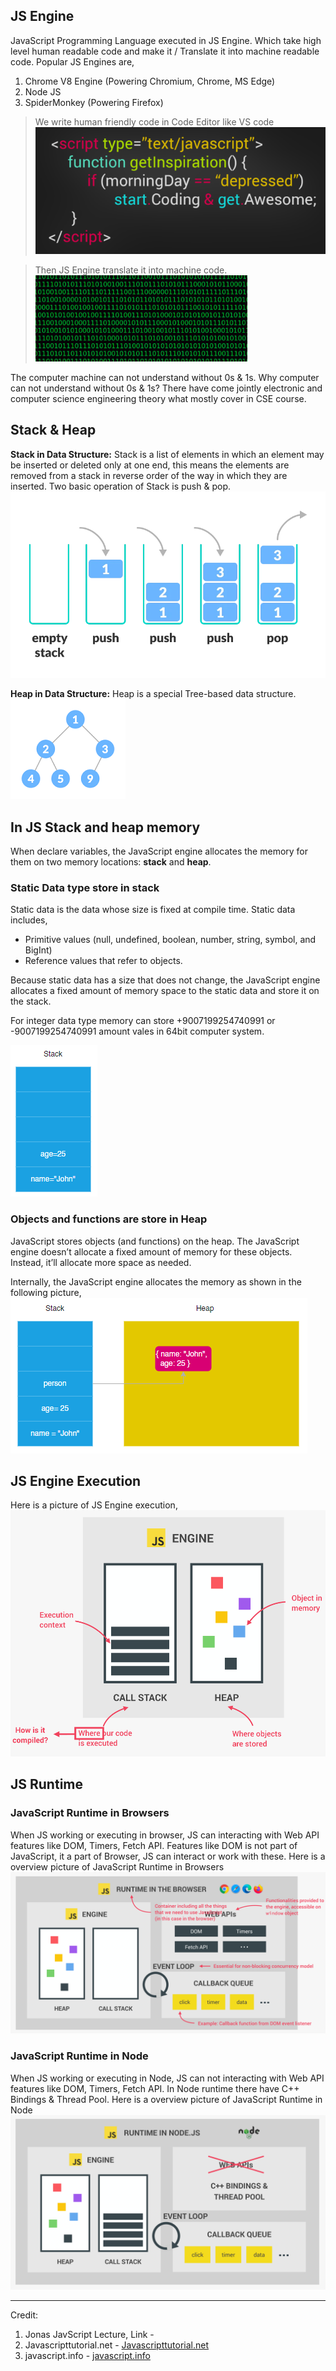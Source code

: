 ## JS Engine
JavaScript Programming Language executed in JS Engine. Which take high level human readable code and make it / Translate it into machine readable code. Popular JS Engines are,

1. Chrome V8 Engine (Powering Chromium, Chrome, MS Edge)
2. Node JS
3. SpiderMonkey (Powering Firefox)

> We write human friendly code in Code Editor like VS code
![JS Code](./images/JS-code.png)

> Then JS Engine translate it into machine code. 
![Machine Code](./images/machine-code.png)

The computer machine can not understand without 0s & 1s. Why computer can not understand without 0s & 1s? There have come jointly electronic and computer science engineering theory what mostly cover in CSE course. 

## Stack & Heap 
**Stack in Data Structure:** Stack is a list of elements in which an element may be inserted or deleted only at one end, this means the elements are removed from a stack in reverse order of the way in which they are inserted. Two basic operation of Stack is push & pop. 
![stack](./images/stack.png)

**Heap in Data Structure:** Heap is a special Tree-based data structure.
![Heap](./images/Heap.png)

## In JS Stack and heap memory
When declare variables, the JavaScript engine allocates the memory for them on two memory locations: 
**stack** and **heap**.

### Static Data type store in stack
Static data is the data whose size is fixed at compile time. Static data includes,

* Primitive values (null, undefined, boolean, number, string, symbol, and BigInt)
* Reference values that refer to objects.

Because static data has a size that does not change, the JavaScript engine allocates a fixed amount of memory space to the static data and store it on the stack. 

For integer data type memory can store +9007199254740991 or -9007199254740991 amount vales in 64bit computer system.

![Store in Stack](./images/store-in-stack.png)

### Objects and functions are store in Heap
JavaScript stores objects (and functions) on the heap. The JavaScript engine doesn’t allocate a fixed amount of memory for these objects. Instead, it’ll allocate more space as needed.

Internally, the JavaScript engine allocates the memory as shown in the following picture,
![Heap Storage](./images/heap-store.png)

## JS Engine Execution

Here is a picture of JS Engine execution,
![JS Engine](./images/JS-engine.png)

## JS Runtime

### JavaScript Runtime in Browsers
When JS working or executing in browser, JS can interacting with Web API features like DOM, Timers, Fetch API. Features like DOM is not part of JavaScript, it a part of Browser, JS can interact or work with these. Here is a overview picture of JavaScript Runtime in Browsers
![Runtime Browser](./images/runtime-browser.png)

### JavaScript Runtime in Node
When JS working or executing in Node, JS can not interacting with Web API features like DOM, Timers, Fetch API. In Node runtime there have C++ Bindings & Thread Pool. Here is a overview picture of JavaScript Runtime in Node
![Runtime Node](./images/runtime-node.png)

---
Credit: 
1. Jonas JavScript Lecture, Link - <link href="../100-DOC/JS-Lecture-jonas.pdf">
2. Javascripttutorial.net - [Javascripttutorial.net](https://www.javascripttutorial.net/javascript-primitive-vs-reference-values/)
3. javascript.info - [javascript.info](https://javascript.info/types)

